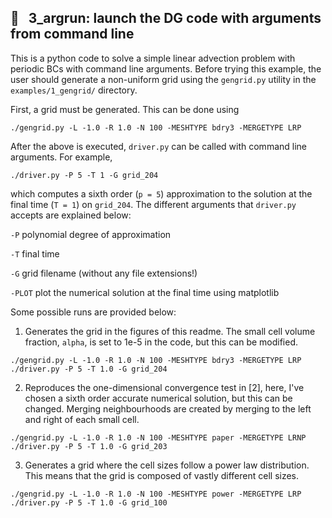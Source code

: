 ## 🧪 &nbsp; 3_argrun: launch the DG code with arguments from command line
This is a python code to solve a simple linear advection problem with periodic BCs with command line arguments.  Before trying this example, the user should generate a non-uniform grid using the `gengrid.py` utility in the `examples/1_gengrid/` directory.

First, a grid must be generated.  This can be done using 
```
./gengrid.py -L -1.0 -R 1.0 -N 100 -MESHTYPE bdry3 -MERGETYPE LRP
```
After the above is executed, `driver.py` can be called with command line arguments. For example,
```
./driver.py -P 5 -T 1 -G grid_204
```
which computes a sixth order (`p = 5`) approximation to the solution at the final time (`T = 1`) on `grid_204`.
The different arguments that `driver.py` accepts are explained below:

`-P`
polynomial degree of approximation

`-T`
final time

`-G`
grid filename (without any file extensions!)

`-PLOT`
plot the numerical solution at the final time using matplotlib

Some possible runs are provided below:
1. Generates the grid in the figures of this readme.  The small cell volume fraction, `alpha`, is set to 1e-5 in the code, but this can be modified.
```
./gengrid.py -L -1.0 -R 1.0 -N 100 -MESHTYPE bdry3 -MERGETYPE LRP
./driver.py -P 5 -T 1.0 -G grid_204
```
2. Reproduces the one-dimensional convergence test in [2], here, I've chosen a sixth order accurate numerical solution, but this can be changed.  Merging neighbourhoods are created by merging to the left and right of each small cell.
```
./gengrid.py -L -1.0 -R 1.0 -N 100 -MESHTYPE paper -MERGETYPE LRNP 
./driver.py -P 5 -T 1.0 -G grid_203
```
3. Generates a grid where the cell sizes follow a power law distribution.  This means that the grid is composed of vastly different cell sizes.
```
./gengrid.py -L -1.0 -R 1.0 -N 100 -MESHTYPE power -MERGETYPE LRP
./driver.py -P 5 -T 1.0 -G grid_100
```



